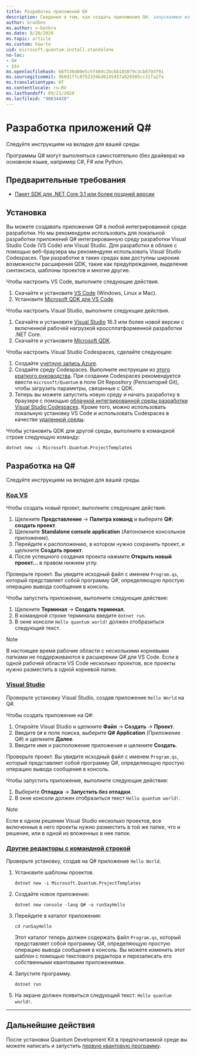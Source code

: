 ```yaml
---
title: Разработка приложений Q#
description: Сведения о том, как создать приложение Q#, запускаемое из командной строки.
author: bradben
ms.author: v-benbra
ms.date: 8/20/2020
ms.topic: article
ms.custom: how-to
uid: microsoft.quantum.install.standalone
no-loc:
- Q#
- $$v
ms.openlocfilehash: 68f530d80e5c5f40dc2bcbb185879c3cb6f93f91
ms.sourcegitcommit: 9b0d1ffc8752334bd6145457a826505cc31fa27a
ms.translationtype: HT
ms.contentlocale: ru-RU
ms.lasthandoff: 09/21/2020
ms.locfileid: "90834420"
---
```

# <a name="develop-with-no-locq-applications"></a>Разработка приложений Q#

Следуйте инструкциям на вкладке для вашей среды.

Программы Q# могут выполняться самостоятельно (без драйвера) на основном языке, например C#, F# или Python.

## <a name="prerequisites"></a>Предварительные требования

- [Пакет SDK для .NET Core 3.1 или более поздней версии](https://www.microsoft.com/net/download)

## <a name="installation"></a>Установка

Вы можете создавать приложения Q# в любой интегрированной среде разработки. Но мы рекомендуем использовать для локальной разработки приложений Q# интегрированную среду разработки Visual Studio Code (VS Code) или Visual Studio. Для разработки в облаке с помощью веб-браузера мы рекомендуем использовать Visual Studio Codespaces. При разработке в таких средах вам доступны широкие возможности расширения QDK, такие как предупреждения, выделение синтаксиса, шаблоны проектов и многие другие. 

Чтобы настроить VS Code, выполните следующие действия.

1. Скачайте и установите [VS Code](https://code.visualstudio.com/download) (Windows, Linux и Mac).
2. Установите [Microsoft QDK для VS Code](https://marketplace.visualstudio.com/items?itemName=quantum.quantum-devkit-vscode).

Чтобы настроить Visual Studio, выполните следующие действия.

1. Скачайте и установите [Visual Studio](https://visualstudio.microsoft.com/downloads/) 16.3 или более новой версии с включенной рабочей нагрузкой кроссплатформенной разработки .NET Core.
2. Скачайте и установите [Microsoft QDK](https://marketplace.visualstudio.com/items?itemName=quantum.DevKit).

Чтобы настроить Visual Studio Codespaces, сделайте следующее:

1. Создайте [учетную запись Azure](https://azure.microsoft.com/free/).
2. Создайте среду Codespaces. Выполните инструкции из [этого краткого руководства](https://docs.microsoft.com/visualstudio/codespaces/quickstarts/browser). При создании Codespaces рекомендуется ввести `microsoft/Quantum` в поле Git Repository (Репозиторий Git), чтобы загрузить параметры, связанные с QDK.
3. Теперь вы можете запустить новую среду и начать разработку в браузере с помощью [облачной интегрированной среды разработки Visual Studio Codespaces](https://online.visualstudio.com/environments). Кроме того, можно использовать локальную установку VS Code и использовать Codespaces в качестве [удаленной среды](https://docs.microsoft.com/visualstudio/online/how-to/vscode).


Чтобы установить QDK для другой среды, выполните в командной строке следующую команду:

```dotnetcli
dotnet new -i Microsoft.Quantum.ProjectTemplates
```

## <a name="develop-with-no-locq"></a>Разработка на Q#

Следуйте инструкциям на вкладке для вашей среды.

### <a name="vs-code"></a>[Код VS](#tab/tabid-vscode)

Чтобы создать новый проект, выполните следующие действия.

1. Щелкните **Представление** -> **Палитра команд** и выберите **Q#: создать проект**.
2. Щелкните **Standalone console application** (Автономное консольное приложение).
3. Перейдите к расположению, в котором нужно сохранить проект, и щелкните **Создать проект**.
4. После успешного создания проекта нажмите **Открыть новый проект...** в правом нижнем углу.

Проверьте проект. Вы увидите исходный файл с именем `Program.qs`, который представляет собой программу Q#, определяющую простую операцию вывода сообщения в консоль.

Чтобы запустить приложение, выполните следующие действия:

1. Щелкните **Терминал** -> **Создать терминал**.
2. В командной строке терминала введите `dotnet run`.
3. В окне консоли `Hello quantum world!` должен отобразиться следующий текст.

> [!NOTE]
> В настоящее время рабочие области с несколькими корневыми папками не поддерживаются в расширении Q# для VS Code. Если в одной рабочей области VS Code несколько проектов, все проекты нужно разместить в одной корневой папке.

### <a name="visual-studio"></a>[Visual Studio](#tab/tabid-vs)

Проверьте установку Visual Studio, создав приложение `Hello World` на Q#.

Чтобы создать приложение на Q#:

1. Откройте Visual Studio и щелкните **Файл** -> **Создать** -> **Проект**.
2. Введите `Q#` в поле поиска, выберите **Q# Application** (Приложение Q#) и щелкните **Далее**.
3. Введите имя и расположение приложения и щелкните **Создать**.


Проверьте проект. Вы увидите исходный файл с именем `Program.qs`, который представляет собой программу Q#, определяющую простую операцию вывода сообщения в консоль.

Чтобы запустить приложение, выполните следующие действия:

1. Выберите **Отладка** -> **Запустить без отладки**.
2. В окне консоли должен отобразиться текст `Hello quantum world!`.

> [!NOTE]
> Если в одном решении Visual Studio несколько проектов, все включенные в него проекты нужно разместить в той же папке, что и решение, или в одной из вложенных в нее папок.  

### <a name="other-editors-with-the-command-prompt"></a>[Другие редакторы с командной строкой](#tab/tabid-cmdline)

Проверьте установку, создав на Q# приложение `Hello World`.

1. Установите шаблоны проектов.

    ```dotnetcli
    dotnet new -i Microsoft.Quantum.ProjectTemplates
    ```

1. Создайте новое приложение:

    ```dotnetcli
    dotnet new console -lang Q# -o runSayHello
    ```

1. Перейдите в каталог приложения:

    ```dotnetcli
    cd runSayHello
    ```

    Этот каталог теперь должен содержать файл `Program.qs`, который представляет собой программу Q#, определяющую простую операцию вывода сообщения в консоль. Вы можете изменить этот шаблон с помощью текстового редактора и перезаписать его собственными квантовыми приложениями. 

1. Запустите программу.

    ```dotnetcli
    dotnet run
    ```

1. На экране должен появиться следующий текст: `Hello quantum world!`.

***

## <a name="next-steps"></a>Дальнейшие действия

После установки Quantum Development Kit в предпочитаемой среде вы можете написать и запустить [первую квантовую программу](xref:microsoft.quantum.quickstarts.qrng).

